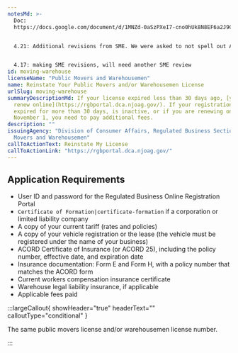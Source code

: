 ```yaml
---
notesMd: >-
  Doc:
  https://docs.google.com/document/d/1MNZd-0aSzPXeI7-cno0hUk8N8EF6a2J9Ct3pkKoxuVo/edit?tab=t.0#heading=h.tocgia7rek0i


  4.21: Additional revisions from SME. We were asked to not spell out ACORD, so this was not an oversight (we usually spell out the meaning before using an acronym)


  4.17: making SME revisions, will need another SME review
id: moving-warehouse
licenseName: "Public Movers and Warehousemen"
name: Reinstate Your Public Movers and/or Warehousemen License
urlSlug: moving-warehouse
summaryDescriptionMd: If your license expired less than 30 days ago, [you can
  renew online](https://rgbportal.dca.njoag.gov/). If your registration has been
  expired for more than 30 days, is inactive, or if you are renewing on or after
  November 1, you need to pay additional fees.
description: ""
issuingAgency: "Division of Consumer Affairs, Regulated Business Section, Public
  Movers and Warehousemen"
callToActionText: Reinstate My License
callToActionLink: "https://rgbportal.dca.njoag.gov/"
---
```


## Application Requirements

- User ID and password for the Regulated Business Online Registration Portal
- `Certificate of Formation|certificate-formation` if a corporation or limited liability company
- A copy of your current tariff (rates and policies)
- A copy of your vehicle registration or the lease (the vehicle must be registered under the name of your business)
- ACORD Certificate of Insurance (or ACORD 25), including the policy number, effective date, and expiration date
- Insurance documentation: Form E and Form H, with a policy number that matches the ACORD form
- Current workers compensation insurance certificate
- Warehouse legal liability insurance, if applicable
- Applicable fees paid

:::largeCallout{ showHeader="true" headerText="" calloutType="conditional" }

The same public movers license and/or warehousemen license number.

:::
